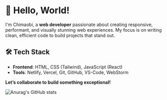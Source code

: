 # 👋 Hello, World!  

I'm Chimaobi, a **web developer** passionate about creating responsive, performant, and visually stunning web experiences. My focus is on writing clean, efficient code to build projects that stand out.  

## 🛠 Tech Stack  
- **Frontend**: HTML, CSS (Tailwind), JavaScript (React)  
- **Tools**: Netlify, Vercel, Git, GitHub, VS-Code, WebStorm 

**Let’s collaborate to build something exceptional!**

![Anurag's GitHub stats](https://github-readme-stats.vercel.app/api?username=icekingroyale&show_icons=true&theme=dark)
